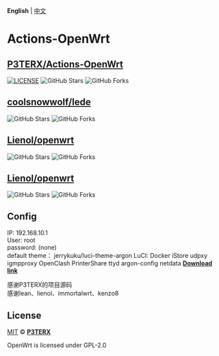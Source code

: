 **English** | [中文](https://p3terx.com/archives/build-openwrt-with-github-actions.html)

# Actions-OpenWrt
## [P3TERX/Actions-OpenWrt](https://github.com/P3TERX/Actions-OpenWrt)
[![LICENSE](https://img.shields.io/github/license/mashape/apistatus.svg?style=flat-square&label=LICENSE)](https://github.com/P3TERX/Actions-OpenWrt/blob/master/LICENSE)
![GitHub Stars](https://img.shields.io/github/stars/P3TERX/Actions-OpenWrt.svg?style=flat-square&label=Stars&logo=github)
![GitHub Forks](https://img.shields.io/github/forks/P3TERX/Actions-OpenWrt.svg?style=flat-square&label=Forks&logo=github)
## [coolsnowwolf/lede](https://github.com/coolsnowwolf/lede)
![GitHub Stars](https://img.shields.io/github/stars/coolsnowwolf/lede.svg?style=flat-square&label=Stars&logo=github)
![GitHub Forks](https://img.shields.io/github/forks/coolsnowwolf/lede.svg?style=flat-square&label=Forks&logo=github)
## [Lienol/openwrt](https://github.com/Lienol/openwrt)
![GitHub Stars](https://img.shields.io/github/stars/Lienol/openwrt.svg?style=flat-square&label=Stars&logo=github)
![GitHub Forks](https://img.shields.io/github/forks/Lienol/openwrt.svg?style=flat-square&label=Forks&logo=github)
## [Lienol/openwrt](https://github.com/Lienol/openwrt)
![GitHub Stars](https://img.shields.io/github/stars/immortalwrt/immortalwrt.svg?style=flat-square&label=Stars&logo=github)
![GitHub Forks](https://img.shields.io/github/forks/immortalwrt/immortalwrt.svg?style=flat-square&label=Forks&logo=github)

## Config
IP: 192.168.10.1\
User: root\
password: (none)\
default theme： jerrykuku/luci-theme-argon
LuCI: Docker iStore udpxy igmpproxy OpenClash PrinterShare ttyd argon-config netdata
[**Download link**](https://github.com/631894570/openwrt/releases)

感谢P3TERX的项目源码\
感谢lean、lienol、immortalwrt、kenzo8
## License

[MIT](https://github.com/P3TERX/Actions-OpenWrt/blob/main/LICENSE) © [**P3TERX**](https://p3terx.com)

OpenWrt is licensed under GPL-2.0
